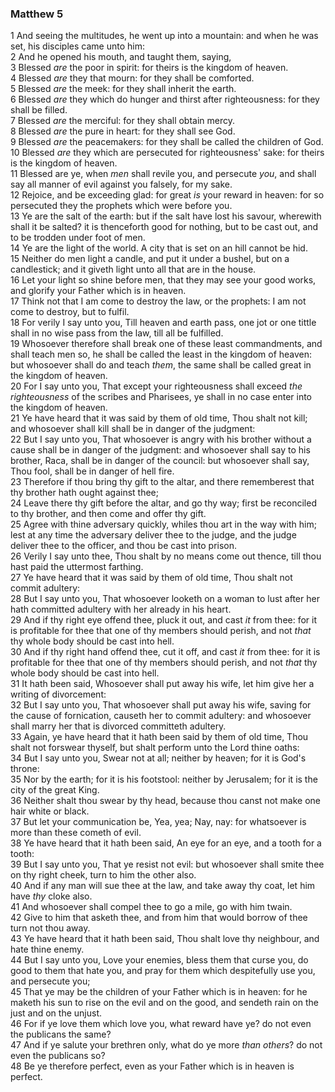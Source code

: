 ### Matthew 5

1 And seeing the multitudes, he went up into a mountain: and when he was set, his disciples came unto him:  
2 And he opened his mouth, and taught them, saying,  
3 Blessed *are* the poor in spirit: for theirs is the kingdom of heaven.  
4 Blessed *are* they that mourn: for they shall be comforted.  
5 Blessed *are* the meek: for they shall inherit the earth.  
6 Blessed *are* they which do hunger and thirst after righteousness: for they shall be filled.  
7 Blessed *are* the merciful: for they shall obtain mercy.  
8 Blessed *are* the pure in heart: for they shall see God.  
9 Blessed *are* the peacemakers: for they shall be called the children of God.  
10 Blessed *are* they which are persecuted for righteousness' sake: for theirs is the kingdom of heaven.  
11 Blessed are ye, when *men* shall revile you, and persecute *you*, and shall say all manner of evil against you falsely, for my sake.  
12 Rejoice, and be exceeding glad: for great *is* your reward in heaven: for so persecuted they the prophets which were before you.  
13 Ye are the salt of the earth: but if the salt have lost his savour, wherewith shall it be salted? it is thenceforth good for nothing, but to be cast out, and to be trodden under foot of men.  
14 Ye are the light of the world. A city that is set on an hill cannot be hid.  
15 Neither do men light a candle, and put it under a bushel, but on a candlestick; and it giveth light unto all that are in the house.  
16 Let your light so shine before men, that they may see your good works, and glorify your Father which is in heaven.  
17 Think not that I am come to destroy the law, or the prophets: I am not come to destroy, but to fulfil.  
18 For verily I say unto you, Till heaven and earth pass, one jot or one tittle shall in no wise pass from the law, till all be fulfilled.  
19 Whosoever therefore shall break one of these least commandments, and shall teach men so, he shall be called the least in the kingdom of heaven: but whosoever shall do and teach *them*, the same shall be called great in the kingdom of heaven.  
20 For I say unto you, That except your righteousness shall exceed *the righteousness* of the scribes and Pharisees, ye shall in no case enter into the kingdom of heaven.  
21 Ye have heard that it was said by them of old time, Thou shalt not kill; and whosoever shall kill shall be in danger of the judgment:  
22 But I say unto you, That whosoever is angry with his brother without a cause shall be in danger of the judgment: and whosoever shall say to his brother, Raca, shall be in danger of the council: but whosoever shall say, Thou fool, shall be in danger of hell fire.  
23 Therefore if thou bring thy gift to the altar, and there rememberest that thy brother hath ought against thee;  
24 Leave there thy gift before the altar, and go thy way; first be reconciled to thy brother, and then come and offer thy gift.  
25 Agree with thine adversary quickly, whiles thou art in the way with him; lest at any time the adversary deliver thee to the judge, and the judge deliver thee to the officer, and thou be cast into prison.  
26 Verily I say unto thee, Thou shalt by no means come out thence, till thou hast paid the uttermost farthing.  
27 Ye have heard that it was said by them of old time, Thou shalt not commit adultery:  
28 But I say unto you, That whosoever looketh on a woman to lust after her hath committed adultery with her already in his heart.  
29 And if thy right eye offend thee, pluck it out, and cast *it* from thee: for it is profitable for thee that one of thy members should perish, and not *that* thy whole body should be cast into hell.  
30 And if thy right hand offend thee, cut it off, and cast *it* from thee: for it is profitable for thee that one of thy members should perish, and not *that* thy whole body should be cast into hell.  
31 It hath been said, Whosoever shall put away his wife, let him give her a writing of divorcement:  
32 But I say unto you, That whosoever shall put away his wife, saving for the cause of fornication, causeth her to commit adultery: and whosoever shall marry her that is divorced committeth adultery.  
33 Again, ye have heard that it hath been said by them of old time, Thou shalt not forswear thyself, but shalt perform unto the Lord thine oaths:  
34 But I say unto you, Swear not at all; neither by heaven; for it is God's throne:  
35 Nor by the earth; for it is his footstool: neither by Jerusalem; for it is the city of the great King.  
36 Neither shalt thou swear by thy head, because thou canst not make one hair white or black.  
37 But let your communication be, Yea, yea; Nay, nay: for whatsoever is more than these cometh of evil.  
38 Ye have heard that it hath been said, An eye for an eye, and a tooth for a tooth:  
39 But I say unto you, That ye resist not evil: but whosoever shall smite thee on thy right cheek, turn to him the other also.  
40 And if any man will sue thee at the law, and take away thy coat, let him have *thy* cloke also.  
41 And whosoever shall compel thee to go a mile, go with him twain.  
42 Give to him that asketh thee, and from him that would borrow of thee turn not thou away.  
43 Ye have heard that it hath been said, Thou shalt love thy neighbour, and hate thine enemy.  
44 But I say unto you, Love your enemies, bless them that curse you, do good to them that hate you, and pray for them which despitefully use you, and persecute you;  
45 That ye may be the children of your Father which is in heaven: for he maketh his sun to rise on the evil and on the good, and sendeth rain on the just and on the unjust.  
46 For if ye love them which love you, what reward have ye? do not even the publicans the same?  
47 And if ye salute your brethren only, what do ye more *than others*? do not even the publicans so?  
48 Be ye therefore perfect, even as your Father which is in heaven is perfect.  
